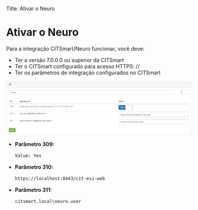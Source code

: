 Title: Ativar o Neuro

# Ativar o Neuro

Para a integração CITSmart/Neuro funcionar, você deve:

- Ter a versão 7.0.0.0 ou superior da CITSmart
- Ter o CITSmart configurado para acesso HTTPS: //
- Ter os parâmetros de integração configurados no CITSmart


![Neuro Conection][1]

- **Parâmetro 309:**

    ```sh
    Value: Yes
    ```

- **Parâmetro 310:**

    ```sh
    https://localhost:8443/cit-esi-web
    ```

- **Parâmetro 311:**

    ```sh
    citsmart.local\neuro.user
    ```

[1]:images/neuro-conection.png
